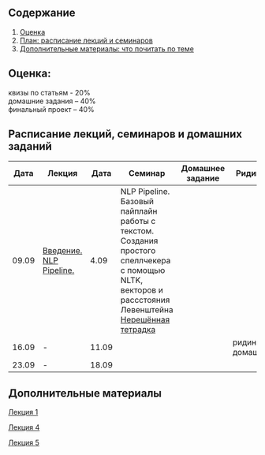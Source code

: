 ## Содержание
1. [Оценка](#score)
2. [План: расписание лекций и семинаров](#sched)
3. [Дополнительные материалы: что почитать по теме](#add)

## Оценка:<br><a name="score"/>
квизы по статьям - 20%<br>
домашние задания – 40% <br>
финальный проект – 40%<br>

## Расписание лекций, семинаров и домашних заданий<a name="sched"/>
|Дата|Лекция|Дата|Семинар|Домашнее задание|Ридинг|Дедлайн|
|-|-|-|-|-|-|-|
|09.09|[Введение. NLP Pipeline.](Slides/1-intro.pdf)|4.09| NLP Pipeline. Базовый пайплайн работы с текстом. Создания простого спеллчекера с помощью NLTK, векторов и рассстояния Левенштейна [Нерешённая тетрадка](seminars/sem1_pipeline_clean.ipynb)||
|16.09|-|11.09|||ридинг + домашка|
|23.09|-|18.09||||ридинг|

## Дополнительные материалы<a name="add"/>
[Лекция 1](Notes/1-intro.md)

[Лекция 4](Notes/4-pos.md)

[Лекция 5](Notes/5-parsing.md)
